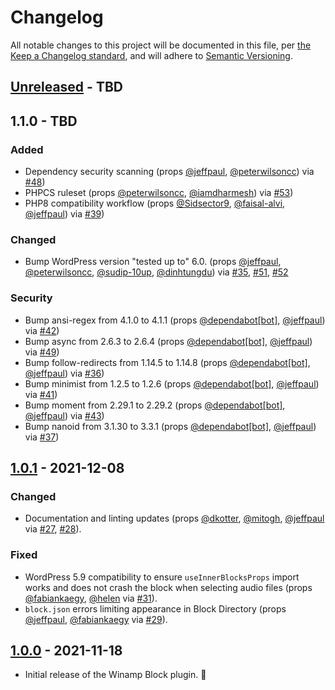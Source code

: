 # Changelog

All notable changes to this project will be documented in this file, per [the Keep a Changelog standard](http://keepachangelog.com/), and will adhere to [Semantic Versioning](https://semver.org/spec/v2.0.0.html).

## [Unreleased] - TBD

## 1.1.0 - TBD
### Added
- Dependency security scanning (props [@jeffpaul](https://github.com/jeffpaul), [@peterwilsoncc](https://github.com/peterwilsoncc)) via [#48](https://github.com/10up/retro-winamp-block/pull/48))
- PHPCS ruleset (props [@peterwilsoncc](https://github.com/peterwilsoncc), [@iamdharmesh](https://github.com/iamdharmesh)) via [#53](https://github.com/10up/retro-winamp-block/pull/53))
- PHP8 compatibility workflow (props [@Sidsector9](https://github.com/Sidsector9), [@faisal-alvi](https://github.com/faisal-alvi), [@jeffpaul](https://github.com/jeffpaul)) via [#39](https://github.com/10up/retro-winamp-block/pull/39))

### Changed
- Bump WordPress version "tested up to" 6.0. (props [@jeffpaul](https://github.com/jeffpaul), [@peterwilsoncc](https://github.com/peterwilsoncc), [@sudip-10up](https://github.com/sudip-10up), [@dinhtungdu](https://github.com/dinhtungdu)) via [#35](https://github.com/10up/retro-winamp-block/pull/35), [#51](https://github.com/10up/retro-winamp-block/pull/51), [#52](https://github.com/10up/retro-winamp-block/pull/52)

### Security
- Bump ansi-regex from 4.1.0 to 4.1.1 (props [@dependabot[bot]](https://github.com/apps/dependabot), [@jeffpaul](https://github.com/jeffpaul)) via [#42](https://github.com/10up/retro-winamp-block/pull/42))
- Bump async from 2.6.3 to 2.6.4 (props [@dependabot[bot]](https://github.com/apps/dependabot), [@jeffpaul](https://github.com/jeffpaul)) via [#49](https://github.com/10up/retro-winamp-block/pull/49))
- Bump follow-redirects from 1.14.5 to 1.14.8 (props [@dependabot[bot]](https://github.com/apps/dependabot), [@jeffpaul](https://github.com/jeffpaul)) via [#36](https://github.com/10up/retro-winamp-block/pull/36))
- Bump minimist from 1.2.5 to 1.2.6 (props [@dependabot[bot]](https://github.com/apps/dependabot), [@jeffpaul](https://github.com/jeffpaul)) via [#41](https://github.com/10up/retro-winamp-block/pull/41))
- Bump moment from 2.29.1 to 2.29.2 (props [@dependabot[bot]](https://github.com/apps/dependabot), [@jeffpaul](https://github.com/jeffpaul)) via [#43](https://github.com/10up/retro-winamp-block/pull/43))
- Bump nanoid from 3.1.30 to 3.3.1 (props [@dependabot[bot]](https://github.com/apps/dependabot), [@jeffpaul](https://github.com/jeffpaul)) via [#37](https://github.com/10up/retro-winamp-block/pull/37))

## [1.0.1] - 2021-12-08
### Changed
- Documentation and linting updates (props [@dkotter](https://github.com/dkotter), [@mitogh](https://github.com/mitogh), [@jeffpaul](https://github.com/jeffpaul) via [#27](https://github.com/10up/retro-winamp-block/pull/27), [#28](https://github.com/10up/retro-winamp-block/pull/28)).

### Fixed
- WordPress 5.9 compatibility to ensure `useInnerBlocksProps` import works and does not crash the block when selecting audio files (props [@fabiankaegy](https://github.com/fabiankaegy), [@helen](https://github.com/helen) via [#31](https://github.com/10up/retro-winamp-block/pull/31)).
- `block.json` errors limiting appearance in Block Directory (props [@jeffpaul](https://github.com/jeffpaul), [@fabiankaegy](https://github.com/fabiankaegy) via [#29](https://github.com/10up/retro-winamp-block/pull/29)).

## [1.0.0] - 2021-11-18
- Initial release of the Winamp Block plugin. 🎉

[Unreleased]: https://github.com/10up/retro-winamp-block/compare/trunk...develop
[1.0.1]: https://github.com/10up/retro-winamp-block/compare/1.0.0...1.0.1
[1.0.0]: https://github.com/10up/retro-winamp-block/tree/1.0.0
